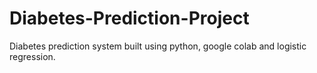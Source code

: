 # Diabetes-Prediction-Project
Diabetes prediction system built using python, google colab and logistic regression.
